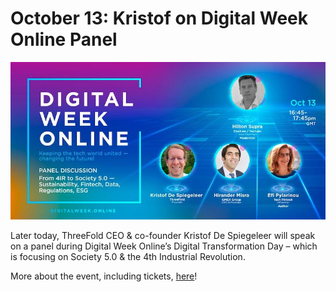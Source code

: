 # October 13: Kristof on Digital Week Online Panel

![](img/dwopanel.jpg)

Later today, ThreeFold CEO & co-founder Kristof De Spiegeleer will speak on a panel during Digital Week Online’s Digital Transformation Day – which is focusing on Society 5.0 & the 4th Industrial Revolution.

More about the event, including tickets, [here](https://digitalweek.online/)!
